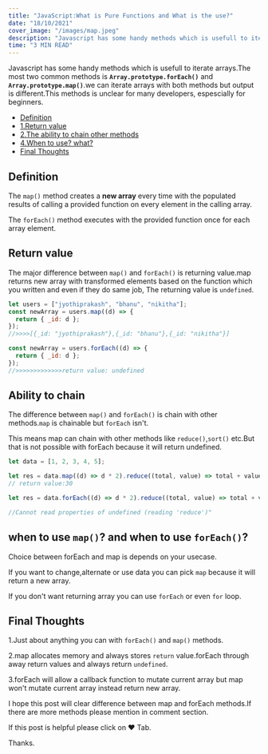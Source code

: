 ```yaml
---
title: "JavaScript:What is Pure Functions and What is the use?"
date: "18/10/2021"
cover_image: "/images/map.jpeg"
description: "Javascript has some handy methods which is usefull to iterate arrays.The most two common methods is Array.prototype.forEach() and Array.prototype.map().we can iterate..."
time: "3 MIN READ"
---
```


Javascript has some handy methods which is usefull to iterate arrays.The most two common methods is **`Array.prototype.forEach()`** and **`Array.prototype.map()`**.we can iterate arrays with both methods but output is different.This methods is unclear for many developers, espescially for beginners.

- [Definition](#definition)
- [1.Return value](#return)
- [2.The ability to chain other methods](#chain)
- [4.When to use? what?](#use)
- [Final Thoughts](#final)

<a name="definition"></a>

## Definition

The `map()` method creates a **new array** every time with the populated results of calling a provided function on every element in the calling array.

The `forEach()` method executes with the provided function once for each array element.

<a name="return"></a>

## Return value

The major difference between `map()` and `forEach()` is returning value.map returns new array with transformed elements based on the function which you written and even if they do same job, The returning value is `undefined`.

```javascript
let users = ["jyothiprakash", "bhanu", "nikitha"];
const newArray = users.map((d) => {
  return { _id: d };
});
//>>>>[{_id: "jyothiprakash"},{_id: "bhanu"},{_id: "nikitha"}]

const newArray = users.forEach((d) => {
  return { _id: d };
});
//>>>>>>>>>>>>>return value: undefined
```

<a name="chain"></a>

## Ability to chain

The difference between `map()` and `forEach()` is chain with other methods.`map` is chainable but `forEach` isn't.

This means map can chain with other methods like `reduce()`,`sort()` etc.But that is not possible with forEach because it will return undefined.

```javascript
let data = [1, 2, 3, 4, 5];

let res = data.map((d) => d * 2).reduce((total, value) => total + value);
// return value:30

let res = data.forEach((d) => d * 2).reduce((total, value) => total + value);

//Cannot read properties of undefined (reading 'reduce')"
```

<a name="use"></a>

## when to use `map()`? and when to use `forEach()`?

Choice between forEach and map is depends on your usecase.

If you want to change,alternate or use data you can pick `map` because it will return a new array.

If you don't want returning array you can use `forEach` or even `for` loop.

<a name="final"></a>

## Final Thoughts

1.Just about anything you can with `forEach()` and `map()` methods.

2.map allocates memory and always stores `return` value.forEach through away return values and always return `undefined`.

3.forEach will allow a callback function to mutate current array but map won't mutate current array instead return new array.

I hope this post will clear difference between map and forEach methods.If there are more methods please mention in comment section.

If this post is helpful please click on ❤️ Tab.

Thanks.
